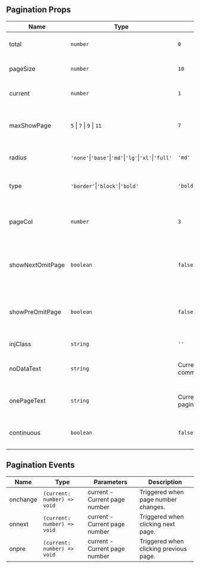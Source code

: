 ## Pagination Props

| Name             | Type                                                 | Default                                          | Required | Description                                  |
| ---------------- | ---------------------------------------------------- | ------------------------------------------------ | -------- | -------------------------------------------- |
| total            | `number`                                             | `0`                                              | Y        | Total number of items.                       |
| pageSize         | `number`                                             | `10`                                             | N        | Number of items per page.                    |
| current          | `number`                                             | `1`                                              | N        | Current page number.                         |
| maxShowPage      | `5` \| `7` \| `9` \| `11`                            | `7`                                              | N        | Maximum number of page numbers to display.   |
| radius           | `'none'`\|`'base'`\|`'md'`\|`'lg'`\|`'xl'`\|`'full'` | `'md'`                                           | N        | Border radius style.                         |
| type             | `'border'`\|`'block'`\|`'bold'`                      | `'bold'`                                         | N        | Highlighted page number style.               |
| pageCol          | `number`                                             | `3`                                              | N        | Number of columns for omitted page numbers.  |
| showNextOmitPage | `boolean`                                            | `false`                                          | N        | Whether to show omitted page numbers after.  |
| showPreOmitPage  | `boolean`                                            | `false`                                          | N        | Whether to show omitted page numbers before. |
| injClass         | `string`                                             | `''`                                             | N        | Inject CSS class name.                       |
| noDataText       | `string`                                             | Current language's common.noData                 | N        | Text to display when no data.                |
| onePageText      | `string`                                             | Current language's pagination.defaultOnlyOnePage | N        | Text to display when only one page.          |
| continuous       | `boolean`                                            | `false`                                          | N        | Whether to use continuous mode.              |

## Pagination Events

| Name     | Type                        | Parameters                    | Description                            |
| -------- | --------------------------- | ----------------------------- | -------------------------------------- |
| onchange | `(current: number) => void` | current - Current page number | Triggered when page number changes.    |
| onnext   | `(current: number) => void` | current - Current page number | Triggered when clicking next page.     |
| onpre    | `(current: number) => void` | current - Current page number | Triggered when clicking previous page. |
